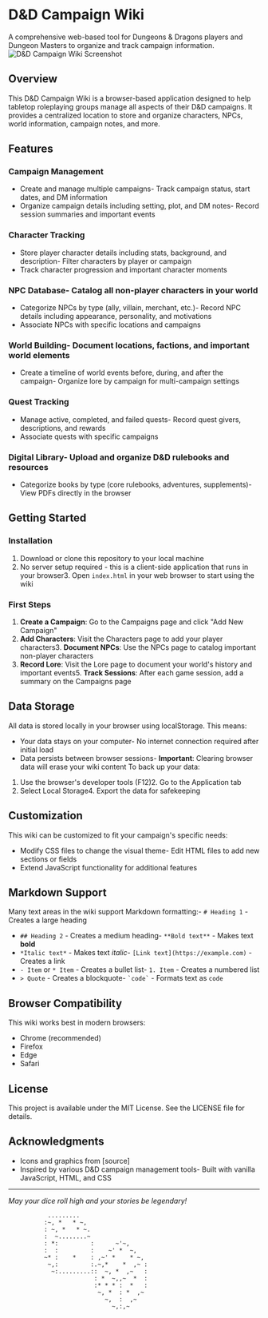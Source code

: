# D&D Campaign Wiki
A comprehensive web-based tool for Dungeons & Dragons players and Dungeon Masters to organize and track campaign information.
![D&D Campaign Wiki Screenshot](img/wiki-screenshot.png)
## Overview
This D&D Campaign Wiki is a browser-based application designed to help tabletop roleplaying groups manage all aspects of their D&D campaigns. It provides a centralized location to store and organize characters, NPCs, world information, campaign notes, and more.
## Features
### Campaign Management
- Create and manage multiple campaigns- Track campaign status, start dates, and DM information
- Organize campaign details including setting, plot, and DM notes- Record session summaries and important events
### Character Tracking
- Store player character details including stats, background, and description- Filter characters by player or campaign
- Track character progression and important character moments
### NPC Database- Catalog all non-player characters in your world
- Categorize NPCs by type (ally, villain, merchant, etc.)- Record NPC details including appearance, personality, and motivations
- Associate NPCs with specific locations and campaigns
### World Building- Document locations, factions, and important world elements
- Create a timeline of world events before, during, and after the campaign- Organize lore by campaign for multi-campaign settings
### Quest Tracking
- Manage active, completed, and failed quests- Record quest givers, descriptions, and rewards
- Associate quests with specific campaigns
### Digital Library- Upload and organize D&D rulebooks and resources
- Categorize books by type (core rulebooks, adventures, supplements)- View PDFs directly in the browser
## Getting Started
### Installation
1. Download or clone this repository to your local machine
2. No server setup required - this is a client-side application that runs in your browser3. Open `index.html` in your web browser to start using the wiki
### First Steps
1. **Create a Campaign**: Go to the Campaigns page and click "Add New Campaign"
2. **Add Characters**: Visit the Characters page to add your player characters3. **Document NPCs**: Use the NPCs page to catalog important non-player characters
4. **Record Lore**: Visit the Lore page to document your world's history and important events5. **Track Sessions**: After each game session, add a summary on the Campaigns page
## Data Storage
All data is stored locally in your browser using localStorage. This means:
- Your data stays on your computer- No internet connection required after initial load
- Data persists between browser sessions- **Important**: Clearing browser data will erase your wiki content
To back up your data:
1. Use the browser's developer tools (F12)2. Go to the Application tab
3. Select Local Storage4. Export the data for safekeeping
## Customization
This wiki can be customized to fit your campaign's specific needs:
- Modify CSS files to change the visual theme- Edit HTML files to add new sections or fields
- Extend JavaScript functionality for additional features
## Markdown Support
Many text areas in the wiki support Markdown formatting:- `# Heading 1` - Creates a large heading
- `## Heading 2` - Creates a medium heading- `**Bold text**` - Makes text **bold**
- `*Italic text*` - Makes text *italic*- `[Link text](https://example.com)` - Creates a link
- `- Item` or `* Item` - Creates a bullet list- `1. Item` - Creates a numbered list
- `> Quote` - Creates a blockquote- `` `code` `` - Formats text as `code`
## Browser Compatibility
This wiki works best in modern browsers:
- Chrome (recommended)
- Firefox
- Edge
- Safari
## License
This project is available under the MIT License. See the LICENSE file for details.
## Acknowledgments
- Icons and graphics from [source]
- Inspired by various D&D campaign management tools- Built with vanilla JavaScript, HTML, and CSS
---

*May your dice roll high and your stories be legendary!*


               .........
              :~, *   * ~,
              : ~, *   * ~.
              :  ~........~
              : *:         :      ~'~,
              :  :         :    ~' *  ~,
              ~* :    *    : ,~' *    * ~,
               ~,:         :.~,*    *  ,~ :
                ~:.........::  ~, *  ,~   :
                            : *  ~,,~  *  :
                            :* * * :  *   :
                             ~, *  : *  ,~
                               ~,  :  ,~
                                 ~,:,~

